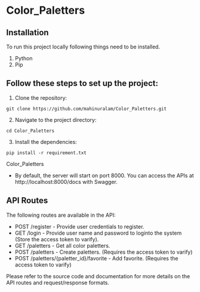 # Color_Paletters

## Installation

To run this project locally following things need to be installed.

1. Python
2. Pip

## Follow these steps to set up the project:

1. Clone the repository:

```
git clone https://github.com/mahinuralam/Color_Paletters.git
```

2. Navigate to the project directory:

```
cd Color_Paletters
```

3. Install the dependencies:

```
pip install -r requirement.txt
```

Color_Paletters

- By default, the server will start on port 8000. You can access the APIs at http://localhost:8000/docs with Swagger.

## API Routes

The following routes are available in the API:

- POST /register - Provide user credentials to register.
- GET /login - Provide user name and password to loginto the system (Store the access token to varify).
- GET /paletters - Get all color paletters.
- POST /paletters - Create paletters. (Requires the access token to varify)
- POST /paletters/{paletter_id}/favorite - Add favorite. (Requires the access token to varify)

Please refer to the source code and documentation for more details on the API routes and request/response formats.

